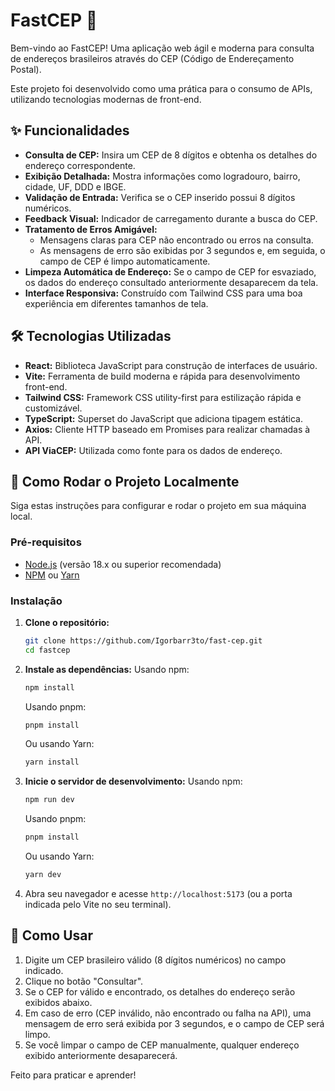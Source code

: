 # FastCEP 🚀

Bem-vindo ao FastCEP! Uma aplicação web ágil e moderna para consulta de endereços brasileiros através do CEP (Código de Endereçamento Postal).

Este projeto foi desenvolvido como uma prática para o consumo de APIs, utilizando tecnologias modernas de front-end.

## ✨ Funcionalidades

* **Consulta de CEP:** Insira um CEP de 8 dígitos e obtenha os detalhes do endereço correspondente.
* **Exibição Detalhada:** Mostra informações como logradouro, bairro, cidade, UF, DDD e IBGE.
* **Validação de Entrada:** Verifica se o CEP inserido possui 8 dígitos numéricos.
* **Feedback Visual:** Indicador de carregamento durante a busca do CEP.
* **Tratamento de Erros Amigável:**
    * Mensagens claras para CEP não encontrado ou erros na consulta.
    * As mensagens de erro são exibidas por 3 segundos e, em seguida, o campo de CEP é limpo automaticamente.
* **Limpeza Automática de Endereço:** Se o campo de CEP for esvaziado, os dados do endereço consultado anteriormente desaparecem da tela.
* **Interface Responsiva:** Construído com Tailwind CSS para uma boa experiência em diferentes tamanhos de tela.

## 🛠️ Tecnologias Utilizadas

* **React:** Biblioteca JavaScript para construção de interfaces de usuário.
* **Vite:** Ferramenta de build moderna e rápida para desenvolvimento front-end.
* **Tailwind CSS:** Framework CSS utility-first para estilização rápida e customizável.
* **TypeScript:** Superset do JavaScript que adiciona tipagem estática.
* **Axios:** Cliente HTTP baseado em Promises para realizar chamadas à API.
* **API ViaCEP:** Utilizada como fonte para os dados de endereço.

## 🏁 Como Rodar o Projeto Localmente

Siga estas instruções para configurar e rodar o projeto em sua máquina local.

### Pré-requisitos

* [Node.js](https://nodejs.org/) (versão 18.x ou superior recomendada)
* [NPM](https://www.npmjs.com/) ou [Yarn](https://yarnpkg.com/)

### Instalação

1.  **Clone o repositório:**
    ```bash
    git clone https://github.com/Igorbarr3to/fast-cep.git
    cd fastcep 
    ```

2.  **Instale as dependências:**
    Usando npm:
    ```bash
    npm install
    ```
    Usando pnpm:
    ```bash
    pnpm install
    ```
    Ou usando Yarn:
    ```bash
    yarn install
    ```

3.  **Inicie o servidor de desenvolvimento:**
    Usando npm:
    ```bash
    npm run dev
    ```
    Usando pnpm:
    ```bash
    pnpm install
    ```
    Ou usando Yarn:
    ```bash
    yarn dev
    ```

4.  Abra seu navegador e acesse `http://localhost:5173` (ou a porta indicada pelo Vite no seu terminal).

## 🚀 Como Usar

1.  Digite um CEP brasileiro válido (8 dígitos numéricos) no campo indicado.
2.  Clique no botão "Consultar".
3.  Se o CEP for válido e encontrado, os detalhes do endereço serão exibidos abaixo.
4.  Em caso de erro (CEP inválido, não encontrado ou falha na API), uma mensagem de erro será exibida por 3 segundos, e o campo de CEP será limpo.
5.  Se você limpar o campo de CEP manualmente, qualquer endereço exibido anteriormente desaparecerá.

Feito para praticar e aprender!
